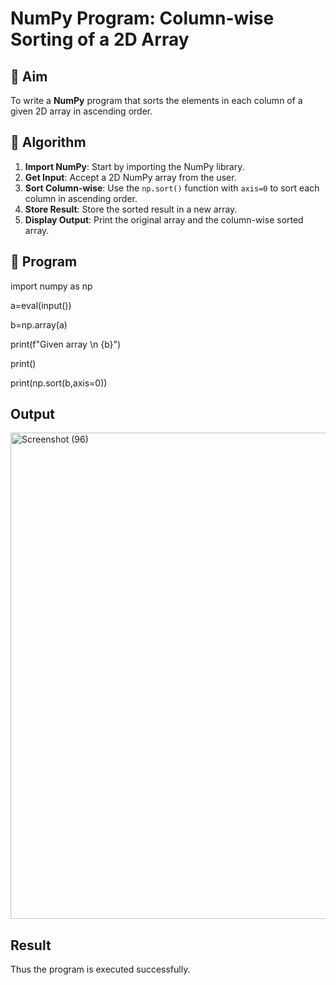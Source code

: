 # NumPy Program: Column-wise Sorting of a 2D Array

## 🎯 Aim
To write a **NumPy** program that sorts the elements in each column of a given 2D array in ascending order.

## 🧠 Algorithm

1. **Import NumPy**: Start by importing the NumPy library.
2. **Get Input**: Accept a 2D NumPy array from the user.
3. **Sort Column-wise**: Use the `np.sort()` function with `axis=0` to sort each column in ascending order.
4. **Store Result**: Store the sorted result in a new array.
5. **Display Output**: Print the original array and the column-wise sorted array.

## 🧾 Program
import numpy as np

a=eval(input())

b=np.array(a)

print(f"Given array \n {b}")

print()

print(np.sort(b,axis=0))

## Output
<img width="1096" height="778" alt="Screenshot (96)" src="https://github.com/user-attachments/assets/5855d2a9-323c-4225-a1e1-0c33bdf195dc" />

## Result
Thus the program is executed successfully.

